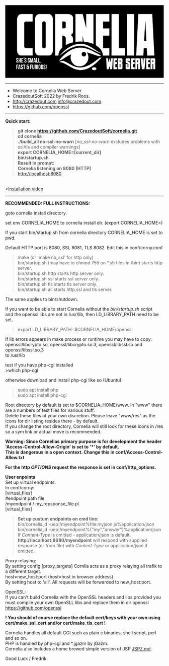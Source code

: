 
<div >
<a href="https://github.com/othneildrew/Best-README-Template">
    <img src="www/corn2.png" alt="Logo" width="600" >
  </a>
 
</div>

******************************************************
*  Welcome to Cornelia Web Server                    
*  CrazedoutSoft 2022 by Fredrik Roos.           
*  http://crazedout.com info@crazedout.com   
*  https://github.com/openssl                      
******************************************************

<b>Quick start:</b><br>
><b>git clone https://github.com/CrazedoutSoft/cornelia.git</b><br>
><b>cd cornelia</b><br>
><b>./build_all no-ssl-no-warn</b>  [<i>no_ssl-no-warn</i> excludes problems with ssl/tls and compiler warnings]<br>
><b>export CORNELIA_HOME=[current_dir]</b><br>
><b>bin/startup.sh</b><br>
><b>Result in prompt:</b><br>
><b>Cornelia listening on 8080 [HTTP]</b><br>
><a href="http://localhost:8080">http://localhost:8080</a>
<br/>
><a href="https://crazedout.com/corny.mp4">Installation video</a>
<hr>
<b>RECOMMENDED: FULL INSTRUCTIONS:</b>
<p>

goto cornelia install directory.<br/>

set env CORNELIA_HOME to cornelia install dir.
(export CORNELIA_HOME=<path to cornelia>)

If you start bin/startup.sh from cornelia directory CORNELIA_HOME is set to pwd.

Default HTTP port is 8080, SSL 8081, TLS 8082. Edit this in conf/corny.conf

>make (or 'make no_ssl' for http only)<br/>
>bin/startup.sh (may have to chmod 755 on *.sh files in /bin) starts http server.<br/>
>bin/startup.sh http starts http server only.<br/>
>bin/startup.sh ssl starts ssl server only.<br/>
>bin/startup.sh tls starts tls server only.<br/>
>bin/startup.sh all starts http,ssl and tls server.<br/>

The same applies to bin/shutdown.<p/>

If you want to be able to start Cornelia without the <i>bin/startup.sh</i> script<br/>
and the openssl libs are not in /usr/lib, then LD_LIBRARY_PATH need to be set.<p/>

>export LD_LIBRARY_PATH=$CORNELIA_HOME/openssl<p/>

If lib errors appears in make process or runtime you may have to copy: <br/>
 openssl/libcrypto.so, openssl/libcrypto.so.3, openssl/libssl.so and openssl/libssl.so.3 <br/>
to /usr/lib<p/>

<p>
test if you have php-cgi installed<br/>
>which php-cgi
<p/>
otherwise download and install php-cgi like so (Ubuntu):<br/>

>sudo apt install php<br/>
>sudo apt install php-cgi<p/>

Root directory by default is set to $CORNELIA_HOME/www. In "www" there are a numbers of test files for various stuff.</br>
Delete these files at your own discretion. Please leave "www/res" as the icons for dir listing resides there - by default.<br/> 
If you change the root directory, Cornelia will still look for these icons in /res so a sym link or actual move is recommended.<p/>
<p/>

<b>Warning: Since Cornelias primary purpose is for development the header 'Access-Control-Allow-Origin' is set to '*' by default.<br>
This is dangerous in a open context. Change this in conf/Access-Control-Allow.txt<p/>
For the http <i>OPTIONS</i> request the response is set in conf/http_options.
</b>
<p />

<b>User enpoints</b><br>
Set up virtual endpoints:<br>
In conf/corny:<br>
[virtual_files]<br>
#endpoint path file<br>
/myendpoint / my_repsponse_file.pl<br>
[virtual_files]<p>

><b>Set up custum endpoints on cmd line:</b><br>
>bin/cornelia_d -uep:/myendpoint%file:myjson.js%application/json<br>
>bin/cornelia_d -uep:/myendpoint%{"my","answer"}%application/json<br>
>If <i>Content-Type</i> is omitted - application/json is default.<br>
><b>http://localhost:8080/myendpoint</b> will respond with supplied response (or from file) with <i>Content-Type</i> or application/json if omitted.
<p>

Proxy relaying:</br>
By setting config [proxy_targets] Cornlia acts as a proxy relaying all trafik to a different target.</br>
host=new_host:port (host=host in browser address)</br>
By setting host to 'all'. All requests will be forwarded to new_host:port.
</p>

OpenSSL:<br/>
If you can't build Cornelia with the OpenSSL headers and libs provided you <br/>
must compile your own OpenSLL libs and replace them in dir openssl<br/>
https://github.com/openssl
<p>
<b> ! You should of course replace the default cert/keys with your own using cert/make_ssl_cert and/or cert/make_tls_cert !</b>
<p>
Cornelia handles all default CGI such as plain c binaries, shell script, perl and so on.<br/>
PHP is handled by php-cgi and *.jgazm by jGazm.<br>
Cornelia also includes a home brewed simple version of JSP <a href="JSPZ.md">JSPZ.md</a>.
<p/>


 Good Luck / Fredrik. 
